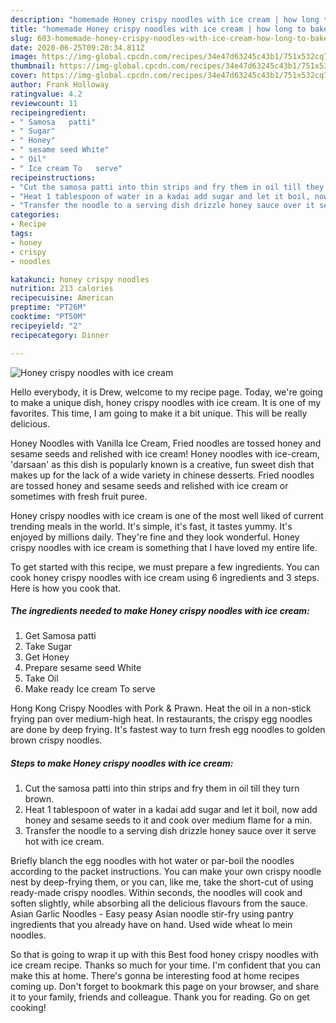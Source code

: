 ```yaml
---
description: "homemade Honey crispy noodles with ice cream | how long to bake Honey crispy noodles with ice cream"
title: "homemade Honey crispy noodles with ice cream | how long to bake Honey crispy noodles with ice cream"
slug: 603-homemade-honey-crispy-noodles-with-ice-cream-how-long-to-bake-honey-crispy-noodles-with-ice-cream
date: 2020-06-25T09:20:34.811Z
image: https://img-global.cpcdn.com/recipes/34e47d63245c43b1/751x532cq70/honey-crispy-noodles-with-ice-cream-recipe-main-photo.jpg
thumbnail: https://img-global.cpcdn.com/recipes/34e47d63245c43b1/751x532cq70/honey-crispy-noodles-with-ice-cream-recipe-main-photo.jpg
cover: https://img-global.cpcdn.com/recipes/34e47d63245c43b1/751x532cq70/honey-crispy-noodles-with-ice-cream-recipe-main-photo.jpg
author: Frank Holloway
ratingvalue: 4.2
reviewcount: 11
recipeingredient:
- " Samosa   patti"
- " Sugar"
- " Honey"
- " sesame seed White"
- " Oil"
- " Ice cream To   serve"
recipeinstructions:
- "Cut the samosa patti into thin strips and fry them in oil till they turn brown."
- "Heat 1 tablespoon of water in a kadai add sugar and let it boil, now add honey and sesame seeds to it and cook over medium flame for a min."
- "Transfer the noodle to a serving dish drizzle honey sauce over it serve hot with ice cream."
categories:
- Recipe
tags:
- honey
- crispy
- noodles

katakunci: honey crispy noodles 
nutrition: 213 calories
recipecuisine: American
preptime: "PT26M"
cooktime: "PT50M"
recipeyield: "2"
recipecategory: Dinner

---
```



![Honey crispy noodles with ice cream](https://img-global.cpcdn.com/recipes/34e47d63245c43b1/751x532cq70/honey-crispy-noodles-with-ice-cream-recipe-main-photo.jpg)

Hello everybody, it is Drew, welcome to my recipe page. Today, we're going to make a unique dish, honey crispy noodles with ice cream. It is one of my favorites. This time, I am going to make it a bit unique. This will be really delicious.

Honey Noodles with Vanilla Ice Cream, Fried noodles are tossed honey and sesame seeds and relished with ice cream! Honey noodles with ice-cream, &#39;darsaan&#39; as this dish is popularly known is a creative, fun sweet dish that makes up for the lack of a wide variety in chinese desserts. Fried noodles are tossed honey and sesame seeds and relished with ice cream or sometimes with fresh fruit puree.

Honey crispy noodles with ice cream is one of the most well liked of current trending meals in the world. It's simple, it's fast, it tastes yummy. It's enjoyed by millions daily. They're fine and they look wonderful. Honey crispy noodles with ice cream is something that I have loved my entire life.


To get started with this recipe, we must prepare a few ingredients. You can cook honey crispy noodles with ice cream using 6 ingredients and 3 steps. Here is how you cook that.

<!--inarticleads1-->

##### The ingredients needed to make Honey crispy noodles with ice cream:

1. Get  Samosa   patti
1. Take  Sugar
1. Get  Honey
1. Prepare  sesame seed White
1. Take  Oil
1. Make ready  Ice cream To   serve


Hong Kong Crispy Noodles with Pork &amp; Prawn. Heat the oil in a non-stick frying pan over medium-high heat. In restaurants, the crispy egg noodles are done by deep frying. It&#39;s fastest way to turn fresh egg noodles to golden brown crispy noodles. 

<!--inarticleads2-->

##### Steps to make Honey crispy noodles with ice cream:

1. Cut the samosa patti into thin strips and fry them in oil till they turn brown.
1. Heat 1 tablespoon of water in a kadai add sugar and let it boil, now add honey and sesame seeds to it and cook over medium flame for a min.
1. Transfer the noodle to a serving dish drizzle honey sauce over it serve hot with ice cream.


Briefly blanch the egg noodles with hot water or par-boil the noodles according to the packet instructions. You can make your own crispy noodle nest by deep-frying them, or you can, like me, take the short-cut of using ready-made crispy noodles. Within seconds, the noodles will cook and soften slightly, while absorbing all the delicious flavours from the sauce. Asian Garlic Noodles - Easy peasy Asian noodle stir-fry using pantry ingredients that you already have on hand. Used wide wheat lo mein noodles. 

So that is going to wrap it up with this Best food honey crispy noodles with ice cream recipe. Thanks so much for your time. I'm confident that you can make this at home. There's gonna be interesting food at home recipes coming up. Don't forget to bookmark this page on your browser, and share it to your family, friends and colleague. Thank you for reading. Go on get cooking!
